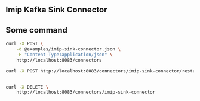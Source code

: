 ## Imip Kafka Sink Connector

## Some command

```bash
curl -X POST \
    -d @examples/imip-sink-connector.json \
    -H "Content-Type:application/json" \
    http://localhost:8083/connectors

curl -X POST http://localhost:8083/connectors/imip-sink-connector/restart


curl -X DELETE \
    http://localhost:8083/connectors/imip-sink-connector
```
